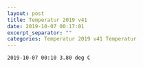 ```yaml
---
layout: post
title: Temperatur 2019 v41
date: 2019-10-07 00:17:01
excerpt_separator: ""
categories: Temperatur 2019 v41 Temperatur
---
```

```
2019-10-07 00:10 3.80 deg C
```
